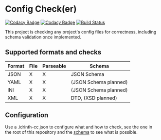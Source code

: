 # Config Check(er)

[![Codacy Badge](https://api.codacy.com/project/badge/Grade/0841f476d70a40e181e7c42685ba979f)](https://www.codacy.com/app/Idrinth/config-check?utm_source=github.com&amp;utm_medium=referral&amp;utm_content=Idrinth/json-check&amp;utm_campaign=Badge_Grade)
[![Codacy Badge](https://api.codacy.com/project/badge/Coverage/0841f476d70a40e181e7c42685ba979f)](https://www.codacy.com/app/Idrinth/config-check?utm_source=github.com&utm_medium=referral&utm_content=Idrinth/json-check&utm_campaign=Badge_Coverage)
[![Build Status](https://travis-ci.org/Idrinth/config-check.svg?branch=master)](https://travis-ci.org/Idrinth/config-check)

This project is checking any project's config files for correctness, including schema validation once implemented.

## Supported formats and checks

| Format | File | Parseable | Schema |
| ------------- | ------------- | ------------- | ------------- |
| JSON | X | X | JSON Schema |
| YAML | X | X | (JSON Schema planned) |
| INI | X | X | (JSON Schema planned) |
| XML | X | X | DTD, (XSD planned) |

## Configuration

Use a .idrinth-cc.json to configure what and how to check, see the one in the root of this repository and the [schema](https://github.com/Idrinth/config-check/blob/master/src/schema.json) to see what is possible.


